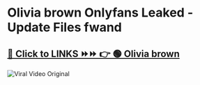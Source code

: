 
 # Olivia brown Onlyfans Leaked - Update Files fwand

## <h2><a href="https://clipsfans.com/Olivia_brown&ref=git">🔗 Click to LINKS ⏩⏩ 👉 🟢 Olivia brown </a></h2>

<a href="https://clipsfans.com/Olivia_brown&ref=git" rel="nofollow" data-target="animated-image.originalLink"><img src="https://i.ibb.co.com/xMMVF88/686577567.gif" alt="Viral Video Original" style="max-width: 100%; display: inline-block;" data-target="animated-image.originalImage"></a>

